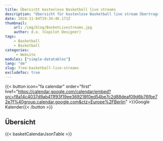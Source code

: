 ```yaml
---
title: Übersicht kostenlose Basketball live streams
description: "Übersicht für kostenlose Basketball live stream Übertragungen von magentasport, sportschau und anderen"
date: 2024-11-04T19:34:46.171Z
thumbnail:
    url: /img/blog/BasketLivestreams.jpg
    author: d.o. (Copilot Designer)
tags:
    - Basketball
    - Basketball
categories:
     - Website
modules: ["simple-datatables"]
lang: "de"
slug: free-basketball-live-streams
excludeToc: true
---
```


{{< button icon="fa calendar" order="first" href="https://calendar.google.com/calendar/embed?src=f8a14c4037d9ab411f93f19ee369218f0ed54be7c2d88deaf09d6b76fbe72e7f%40group.calendar.google.com&ctz=Europe%2FBerlin" >}}Google Kalender{{< /button >}}

## Übersicht

{{< basketCalendarJsonTable  >}}

<!-- 

{{< table sortable="true" paging="true" searchable="true" >}}
| Date  | Day | Time            | Teams                                      | Channel                                                                 |
|-------|-----|------------------|--------------------------------------------|-------------------------------------------------------------------------|
| 4 Oct | Fri | 18:00 – 19:30    | Boston Celtics vs. Denver Nuggets          | ran.de, ran App, Joyn                                                   |
| 4 Oct | Fri | 19:15 – 20:45    | Fenerbahce Beko Istanbul vs Olympiakos Piräus | magentasport.tv                                                         |
| 5 Oct | Sat | 17:45 – 19:15    | Eisbären Bremerhaven vs. HAKRO Merlins Crailsheim | [sportdeutschland.tv](https://sportdeutschland.tv/videos/basketball)    |
| 5 Oct | Sat | 18:45 – 20:15    | ART Giants Düsseldorf vs. Science City Jena | [sportdeutschland.tv](https://sportdeutschland.tv/videos/basketball)    |
| 5 Oct | Sat | 18:45 – 20:15    | BBC Bayreuth vs. Phoenix Hagen             | [sportdeutschland.tv](https://sportdeutschland.tv/videos/basketball)    |
| 5 Oct | Sat | 19:05 – 20:35    | Uni Baskets Münster vs. GIESSEN 46ers      | [sportdeutschland.tv](https://sportdeutschland.tv/videos/basketball)    |
| 6 Oct | Sun | 16:30 – 18:00    | Baskets Bonn vs Alba Berlin                | welt.tv                                                                 |
| 11 Oct| Fri | 20:15 – 21:45    | FC Barcelona vs ALBA BERLIN                | magentasport.tv                                                         |
| 13 Oct| Sun | 21:00 – 22:30    | New Orleans Pelicans at Miami Heat         | Live stream on ran.de, ran App and Joyn                                  |
| 16 Oct| Wed | 20:15 – 21:45    | FC Barcelona vs AS Monaco                  | magentasport.tv                                                         |
| 18 Oct| Fri | 19:45 – 21:15    | Roter Stern Belgrad vs FC Barcelona        | magentasport.tv                                                         |
| 20 Oct| Sun | 16:30 – 18:00    | Alba Berlin vs Niners Chemnitz             | welt.tv                                                                 |
| 25 Oct| Fri | 20:30 – 22:00    | FC Bayern München vs Olympiakos Piräus     | magentasport.tv                                                         |
| 27 Oct| Sun | 15:30 – 17:00    | Bayern München vs Würzburg Baskets         | welt.tv                                                                 |
| 30 Oct| Wed | 18:45 – 20:15    | Zalgiris Kaunas vs Roter Stern Belgrad     | magentasport.tv                                                         |
| 1 Nov | Fri | 19:45 – 21:15    | ASVEL Villeurbanne vs FC Bayern München    | magentasport.tv                                                         |
| 3 Nov | Sun | 15:30 – 17:00    | Syntainics MBC vs Baskets Oldenburg        | welt.tv                                                                 |
| 7 Nov | Thu | 18:45 – 20:15    | Deutschland vs Griechenland                | magentasport.tv                                                         |
| 8 Nov | Fri | 20:00 – 21:30    | Panathinaikos AKTOR Athen vs Olympiakos Piräus | magentasport.tv                                                         |
| 10 Nov| Sun | 15:30 – 17:00    | Niners Chemnitz vs Baskets Oldenburg       | welt.tv                                                                 |
| 10 Nov| Sun | 16:45 – 18:15    | Deutschland vs Tschechien                  | magentasport.tv                                                         |
| 13 Nov| Wed | 17:45 – 19:15    | Partizan Mozzart Bet Belgrad vs FC Barcelona | magentasport.tv                                                         |
| 15 Nov| Fri | 20:15 – 21:45    | Partizan Mozzart Bet Belgrad vs EA7 Emporio Armani Mailand | magentasport.tv                                                         |
| 17 Nov| Sun | 14:00 – 15:30    | SC Rasta Vechta vs Alba Berlin             | welt.tv                                                                 |
| 22 Nov| Fri | 19:00 – 20:30    | Schweden vs Deutschland                    | magentasport.tv                                                         |
| 22 Nov| Fri | 20:15 – 21:45    | FC Bayern München vs FC Barcelona          | magentasport.tv                                                         |
| 25 Nov| Mon | 19:00 – 20:30    | Deutschland vs Schweden                    | magentasport.tv                                                         |
| 29 Nov| Fri | 19:45 – 21:15    | Roter Stern Belgrad vs FC Bayern München   | magentasport.tv                                                         |
| 4 Dec | Wed | 20:30 – 22:00    | Virtus Segafredo Bologna vs ALBA BERLIN    | magentasport.tv                                                         |
| 6 Dec | Fri | 18:45 – 20:15    | AS Monaco vs ALBA BERLIN                   | magentasport.tv                                                         |
| 13 Dec| Fri | 20:15 – 21:45    | FC Barcelona vs EA7 Emporio Armani Mailand | magentasport.tv                                                         |
{{< /table >}} -->
